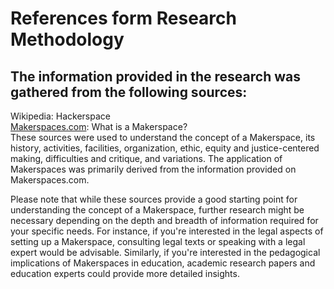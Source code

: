 # References form Research Methodology
## The information provided in the research was gathered from the following sources:  

Wikipedia: Hackerspace  
[Makerspaces.com](https://makerspaces.make.co/): What is a Makerspace?  
These sources were used to understand the concept of a Makerspace, its history, activities, facilities, organization, ethic, equity and justice-centered making, difficulties and critique, and variations. The application of Makerspaces was primarily derived from the information provided on Makerspaces.com.  

Please note that while these sources provide a good starting point for understanding the concept of a Makerspace, further research might be necessary depending on the depth and breadth of information required for your specific needs. For instance, if you're interested in the legal aspects of setting up a Makerspace, consulting legal texts or speaking with a legal expert would be advisable. Similarly, if you're interested in the pedagogical implications of Makerspaces in education, academic research papers and education experts could provide more detailed insights.  
